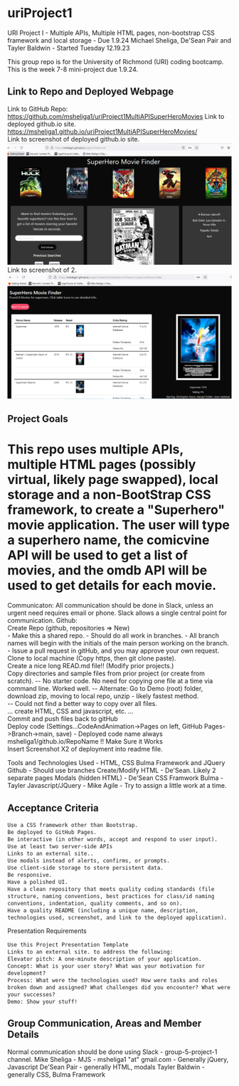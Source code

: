 # uriProject1
URI Project I - Multiple APIs, Multiple HTML pages, non-bootstrap CSS framework and local storage - Due 1.9.24
Michael Sheliga, De'Sean Pair and Tayler Baldwin - Started Tuesday 12.19.23

This group repo is for the University of Richmond (URI) coding bootcamp.  
This is the week 7-8 mini-project due 1.9.24. 

## Link to Repo and Deployed Webpage
Link to GitHub Repo: https://github.com/msheliga1/uriProject1MultiAPISuperHeroMovies 
Link to deployed github.io site. https://msheliga1.github.io/uriProject1MultiAPISuperHeroMovies/   
Link to screenshot of deployed github.io site. ![Mini Project I APIs GitHub Deployed Start Screenshot](./assets/images/WorkingScreenshot.PNG)   
Link to screenshot of 2. ![Mini Project I APIs GitHub Results Screenshot](./assets/images/ResultsScreenshot.PNG)   

## Project Goals
This repo uses multiple APIs, multiple HTML pages (possibly virtual, likely page swapped), local storage and a non-BootStrap CSS framework, 
to create a "Superhero" movie application. The user will type a superhero name, the comicvine API will be used to get a list of movies, 
and the omdb API will be used to get details for each movie.
==============================================================================================================================   
Communicaton:
    All communication should be done in Slack, unless an urgent need requires email or phone.  Slack allows a single central point for 
    communication.
Github:  
    Create Repo (github, repositories => New)  
        - Make this a shared repo. 
        - Should do all work in branches.
        - All branch names will begin with the initials of the main person working on the branch.
        - Issue a pull request in gitHub, and you may approve your own request.
    Clone to local machine (Copy https, then git clone paste).  
    Create a nice long READ.md file!!  (Modify prior projects.)  
    Copy directories and sample files from prior project (or create from scratch). 
        -- No starter code. No need for copying one file at a time via command line. Worked well.
        -- Alternate: Go to Demo (root) folder, download zip, moving to local repo, unzip - likely fastest method.     
        -- Could not find a better way to copy over all files.    
    ... create HTML, CSS and javascript, etc. ...  
    Commit and push files back to gitHub  
    Deploy code (Settings...CodeAndAnimation->Pages on left, GitHub Pages->Branch->main, save)
        - Deployed code name always msheliga1/github.io/RepoName !!
    Make Sure it Works  
    Insert Screenshot X2 of deployment into readme file.  
  
Tools and Technologies Used - HTML, CSS Bulma Framework and JQuery
    Github - Should use branches
    Create/Modify HTML - De'Sean. Likely 2 separate pages
    Modals (hidden HTML) - De'Sean
    CSS Framwork Bulma - Tayler
    Javascript/JQuery -  Mike
    Agile - Try to assign a little work at a time. 


Acceptance Criteria
--------------------
    Use a CSS framework other than Bootstrap.
    Be deployed to GitHub Pages.
    Be interactive (in other words, accept and respond to user input).
    Use at least two server-side APIs
    Links to an external site..
    Use modals instead of alerts, confirms, or prompts.
    Use client-side storage to store persistent data.
    Be responsive.
    Have a polished UI.
    Have a clean repository that meets quality coding standards (file structure, naming conventions, best practices for class/id naming conventions, indentation, quality comments, and so on).
    Have a quality README (including a unique name, description, technologies used, screenshot, and link to the deployed application).

Presentation Requirements

    Use this Project Presentation Template
    Links to an external site. to address the following:
    Elevator pitch: A one-minute description of your application.
    Concept: What is your user story? What was your motivation for development?
    Process: What were the technologies used? How were tasks and roles broken down and assigned? What challenges did you encounter? What were your successes?
    Demo: Show your stuff!


Group Communication, Areas and Member Details
------------------------------------------------
Normal communication should be done using Slack - group-5-project-1 channel.
Mike Sheliga - MJS - msheliga1 "at" gmail.com - Generally jQuery, Javascript
De'Sean Pair - generally HTML, modals
Tayler Baldwin - generally CSS, Bulma Framework
